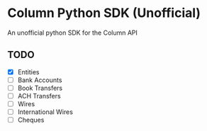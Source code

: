 # Column Python SDK (Unofficial)

An unofficial python SDK for the Column API

## TODO

- [x] Entities
- [ ] Bank Accounts
- [ ] Book Transfers
- [ ] ACH Transfers
- [ ] Wires
- [ ] International Wires
- [ ] Cheques

